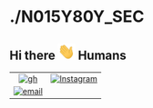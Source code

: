 # ./N015Y80Y_SEC 
## Hi there <img src="https://github.com/noisyboy/noisyboy/blob/main/banner/Hi.gif" width="30px"> Humans

|||
| :--: | :--: |
 |[![gh](https://img.shields.io/badge/platform-Github-informational?style=flat&logo=github&logoColor=green&color=black)](https://github.com/noisyboy)|[![Instagram](https://img.shields.io/badge/platform-Instagram-informational?style=flat&logo=Instagram&logoColor=pink&color=black)](https://instagram.com/_noisyathena_)|
[![email](https://img.shields.io/badge/platform-Email-informational?style=flat&logo=Gmail&logoColor=blue&color=black)](mailto:support@noisyboy.cf)|

